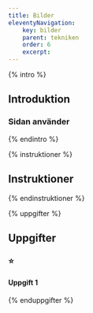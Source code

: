 ```yaml
---
title: Bilder
eleventyNavigation:
    key: bilder
    parent: tekniken
    order: 6
    excerpt: 
---
```

{% intro %}

## Introduktion


### Sidan använder

{% endintro %}

{% instruktioner %}

## Instruktioner


{% endinstruktioner %}

{% uppgifter %}

## Uppgifter
### ⭐
#### Uppgift 1



{% enduppgifter %}